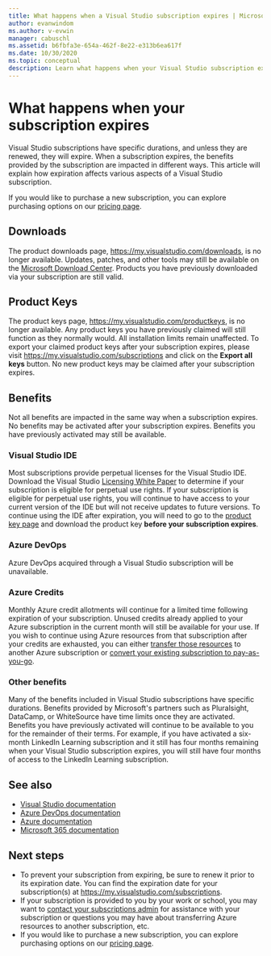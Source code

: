```yaml
---
title: What happens when a Visual Studio subscription expires | Microsoft Docs
author: evanwindom
ms.author: v-evwin
manager: cabuschl
ms.assetid: b6fbfa3e-654a-462f-8e22-e313b6ea617f
ms.date: 10/30/2020
ms.topic: conceptual
description: Learn what happens when your Visual Studio subscription expires
---
```


# What happens when your subscription expires
Visual Studio subscriptions have specific durations, and unless they are renewed, they will expire.  When a subscription expires, the benefits provided by the subscription are impacted in different ways.  This article will explain how expiration affects various aspects of a Visual Studio subscription. 

If you would like to purchase a new subscription, you can explore purchasing options on our [pricing page](https://visualstudio.microsoft.com/vs/pricing).

## Downloads
The product downloads page, <https://my.visualstudio.com/downloads>, is no longer available.  Updates, patches, and other tools may still be available on the [Microsoft Download Center](https://www.microsoft.com/downloads).  Products you have previously downloaded via your subscription are still valid.

## Product Keys
The product keys page, <https://my.visualstudio.com/productkeys>, is no longer available.  Any product keys you have previously claimed will still function as they normally would.  All installation limits remain unaffected.  To export your claimed product keys after your subscription expires, please visit <https://my.visualstudio.com/subscriptions> and click on the **Export all keys** button.  No new product keys may be claimed after your subscription expires.

## Benefits 
Not all benefits are impacted in the same way when a subscription expires.  No benefits may be activated after your subscription expires.  Benefits you have previously activated may still be available.  

### Visual Studio IDE
Most subscriptions provide perpetual licenses for the Visual Studio IDE. Download the Visual Studio [Licensing White Paper](https://aka.ms/vslicensing) to determine if your subscription is eligible for perpetual use rights.  If your subscription is eligible for perpetual use rights, you will continue to have access to your current version of the IDE but will not receive updates to future versions. To continue using the IDE after expiration, you will need to go to the [product key page](https://my.visualstudio.com/productkeys) and download the product key **before your subscription expires**.

### Azure DevOps
Azure DevOps acquired through a Visual Studio subscription will be unavailable.  

### Azure Credits
Monthly Azure credit allotments will continue for a limited time following expiration of your subscription.  Unused credits already applied to your Azure subscription in the current month will still be available for your use.  If you wish to continue using Azure resources from that subscription after your credits are exhausted, you can either [transfer those resources](/azure/azure-resource-manager/management/move-resource-group-and-subscription) to another Azure subscription or [convert your existing subscription to pay-as-you-go](/azure/cost-management-billing/manage/spending-limit#remove-the-spending-limit-in-azure-portal).

### Other benefits 
Many of the benefits included in Visual Studio subscriptions have specific durations.  Benefits provided by Microsoft's partners such as Pluralsight, DataCamp, or WhiteSource have time limits once they are activated.  Benefits you have previously activated will continue to be available to you for the remainder of their terms.  For example, if you have activated a six-month LinkedIn Learning subscription and it still has four months remaining when your Visual Studio subscription expires, you will still have four months of access to the LinkedIn Learning subscription.  

## See also
- [Visual Studio documentation](/visualstudio/)
- [Azure DevOps documentation](/azure/devops/)
- [Azure documentation](/azure/)
- [Microsoft 365 documentation](/microsoft-365/)

## Next steps
- To prevent your subscription from expiring, be sure to renew it prior to its expiration date.  You can find the expiration date for your subscription(s) at <https://my.visualstudio.com/subscriptions>.
- If your subscription is provided to you by your work or school, you may want to [contact your subscriptions admin](contact-my-admin.md) for assistance with your subscription or questions you may have about transferring Azure resources to another subscription, etc.
- If you would like to purchase a new subscription, you can explore purchasing options on our [pricing page](https://visualstudio.microsoft.com/vs/pricing).